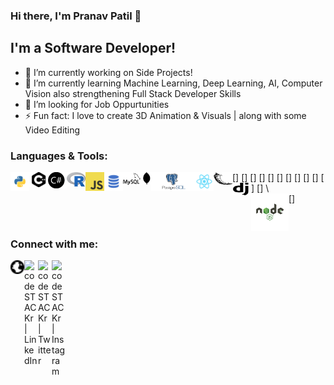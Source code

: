 ### Hi there, I'm Pranav Patil 👋

## I'm a Software Developer!
- 🔭 I’m currently working on Side Projects!
- 🌱 I’m currently learning Machine Learning, Deep Learning, AI, Computer Vision also strengthening Full Stack Developer Skills 
- 👯 I’m looking for Job Oppurtunities
- ⚡ Fun fact: I love to create 3D Animation & Visuals | along with some Video Editing


### Languages & Tools:
[<img align="left" alt="HTML5" width="30px" src="https://github.com/PranavPatil7/miscellaneous/blob/master/python.png" />]
[<img align="left" alt="HTML5" width="30px" src="https://github.com/PranavPatil7/miscellaneous/blob/master/csharp.PNG" />]
[<img align="left" alt="HTML5" width="30px" src="https://github.com/PranavPatil7/miscellaneous/blob/master/cplusplus.PNG" />]
[<img align="left" alt="HTML5" width="30px" src="https://github.com/PranavPatil7/miscellaneous/blob/master/R.png" />]
[<img align="left" alt="HTML5" width="30px" src="https://github.com/PranavPatil7/miscellaneous/blob/master/javascript.png" />]
[<img align="left"   width="30px" src="https://github.com/PranavPatil7/miscellaneous/blob/master/sql.png" />]
[<img align="left"   width="30px" src="https://github.com/PranavPatil7/miscellaneous/blob/master/mysql.PNG" />]
[<img align="left"  height="20px" width="15px" src="https://github.com/PranavPatil7/miscellaneous/blob/master/mongo.PNG" />]
[<img align="left"   height="30px" width="70px" src="https://github.com/PranavPatil7/miscellaneous/blob/master/postgre.png" />]
[<img align="left"   width="30px" src="https://github.com/PranavPatil7/miscellaneous/blob/master/react.png" />]
[<img align="left"   height="20px" width="30px" src="https://github.com/PranavPatil7/miscellaneous/blob/master/flask.PNG" />]
[<img align="left"  height="20px" width="30px" src="https://github.com/PranavPatil7/miscellaneous/blob/master/dj.PNG" />]
\ \
[<img align="left"   height="60px" width="60px" src="https://github.com/PranavPatil7/miscellaneous/blob/master/node.png" />]

<br />


### Connect with me:

[<img align="left" alt="https://medium.com/%40pranavpatil07" width="22px" src="https://raw.githubusercontent.com/iconic/open-iconic/master/svg/globe.svg" />][website]
[<img align="left" alt="codeSTACKr | LinkedIn" width="22px" src="https://cdn.jsdelivr.net/npm/simple-icons@v3/icons/linkedin.svg" />][linkedin]
[<img align="left" alt="codeSTACKr | Twitter" width="22px" src="https://cdn.jsdelivr.net/npm/simple-icons@v3/icons/twitter.svg" />][twitter]
[<img align="left" alt="codeSTACKr | Instagram" width="22px" src="https://cdn.jsdelivr.net/npm/simple-icons@v3/icons/instagram.svg" />][instagram]

<br />


[website]: https://medium.com/%40pranavpatil07
[twitter]: https://twitter.com/PatilPranavp007
[instagram]: https://www.instagram.com/pranav_patil7_/?igshid=7xpe278vvut0
[linkedin]: https://www.linkedin.com/in/pranavpatil07

